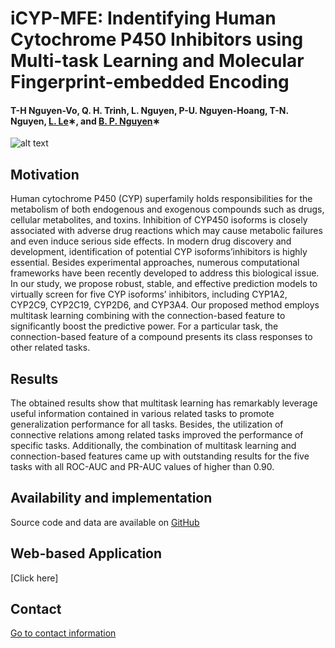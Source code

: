 # iCYP-MFE: Indentifying Human Cytochrome P450 Inhibitors using Multi-task Learning and Molecular Fingerprint-embedded Encoding

#### T-H Nguyen-Vo, Q. H. Trinh, L. Nguyen, P-U. Nguyen-Hoang, T-N. Nguyen, [L. Le](http://cbc.bio.hcmiu.edu.vn/)∗, and [B. P. Nguyen](https://homepages.ecs.vuw.ac.nz/~nguyenb5/about.html)∗


![alt text](https://github.com/mldlproject/2020-CYP450-mCNN/blob/main/CYP450_abs.svg)

## Motivation
Human cytochrome P450 (CYP) superfamily holds responsibilities for the metabolism
of both endogenous and exogenous compounds such as drugs, cellular metabolites, and toxins. Inhibition 
of CYP450 isoforms is closely associated with adverse drug reactions which may cause metabolic failures 
and even induce serious side effects. In modern drug discovery and development, identification of potential 
CYP isoforms’inhibitors is highly essential. Besides experimental approaches, numerous computational 
frameworks have been recently developed to address this biological issue. In our study, we propose robust, 
stable, and effective prediction models to virtually screen for five CYP isoforms’ inhibitors, including 
CYP1A2, CYP2C9, CYP2C19, CYP2D6, and CYP3A4. Our proposed method employs multitask learning combining with 
the connection-based feature to significantly boost the predictive power. For a particular task, the 
connection-based feature of a compound presents its class responses to other related tasks.

## Results
The obtained results show that multitask learning has remarkably leverage useful information 
contained in various related tasks to promote generalization performance for all tasks. Besides, the 
utilization of connective relations among related tasks improved the performance of specific tasks. 
Additionally, the combination of multitask learning and connection-based features came up with outstanding 
results for the five tasks with all ROC-AUC and PR-AUC values of higher than 0.90.

## Availability and implementation
Source code and data are available on [GitHub](https://github.com/mldlproject/2020-CYP450-mCNN)

## Web-based Application
[Click here]

## Contact 
[Go to contact information](https://homepages.ecs.vuw.ac.nz/~nguyenb5/contact.html)
